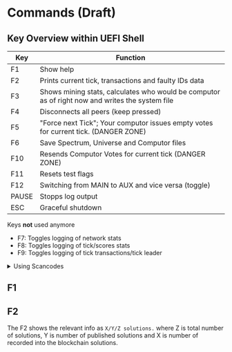 # Commands (Draft)

## Key Overview within UEFI Shell

| Key | Function         |
|-----|------------------|
| F1  | Show help        |
| F2  | Prints current tick, transactions and faulty IDs data  |
| F3  | Shows mining stats, calculates who would be computor as of right now and writes the system file  |
| F4  | Disconnects all peers (keep pressed) |
| F5  | "Force next Tick"; Your computor issues empty votes for current tick. (DANGER ZONE)
| F6  | Save Spectrum, Universe and Computor files |
| F10 | Resends Computor Votes for current tick (DANGER ZONE) |
| F11 | Resets test flags |
| F12 | Switching from MAIN to AUX and vice versa (toggle) |
| PAUSE | Stopps log output |
| ESC | Graceful shutdown |



Keys **not** used anymore
- F7: Toggles logging of network stats
- F8: Toggles logging of tick/scores stats
- F9: Toggles logging of tick transactions/tick leader

<details>
  <summary>Using Scancodes</summary>
  <div>
  <p>
    In general computing, Scancodes are the unique codes that are sent by a keyboard to a computer's operating system (or, in the Qubic case, the UEFI system) to denote each individual key press and release. When a key is pressed, the keyboard sends a "Make" scancode to the system, and when it is released, it sends a "Break" scancode.
    </p>
        <p>
        Scancodes are used to map the physical keys on a keyboard to characters or functions on the computer. This allows for flexibility in keyboard layout and design, as the scancodes can be mapped differently for different keyboard layouts (like QWERTY vs AZERTY) or for different languages.
        </p>
        <p><b>Relevant Scancodes</b></p>
        <table>
        <tr>
        <td>0x0B</td><td>F1</td>
        </tr>
        <tr>
        <td>0x0C</td><td>F2</td>
        </tr>
        <tr>
        <td>0x0D</td><td>F3</td>
        </tr>
        <tr>
        <td>0x0E</td><td>F4</td>
        </tr>
        <tr>
        <td>0x10</td><td>F6</td>
        </tr>
        <tr>
        <td>0x17</td><td>ESC</td>
        </tr>
        </table>
        <p><b>Note:</b>EFI scancodes are different from Linux/UNIX ones.</p>
        <p>Reference: <a href="https://uefi.org/specs/UEFI/2.10/Apx_B_Console.html">https://uefi.org/specs/UEFI/2.10/Apx_B_Console.html</a></p>
  </div>
</details>


## F1

## F2
The F2 shows the relevant info as `X/Y/Z solutions.` where Z is total number of solutions, Y is number of published solutions and X is number of recorded into the blockchain solutions.

